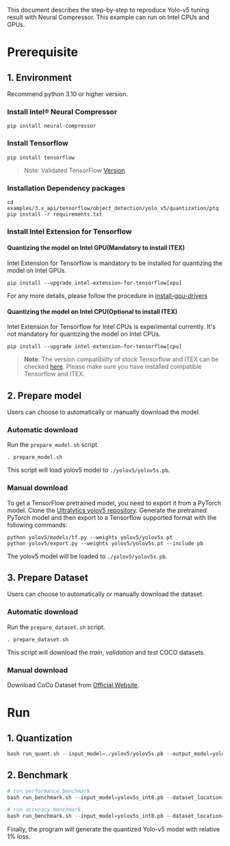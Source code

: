 This document describes the step-by-step to reproduce Yolo-v5 tuning result with Neural Compressor. This example can run on Intel CPUs and GPUs.

# Prerequisite


## 1. Environment
Recommend python 3.10 or higher version.

### Install Intel® Neural Compressor
```shell
pip install neural-compressor
```

### Install Tensorflow
```shell
pip install tensorflow
```
> Note: Validated TensorFlow [Version](/docs/source/installation_guide.md#validated-software-environment).

### Installation Dependency packages
```shell
cd examples/3.x_api/tensorflow/object_detection/yolo_v5/quantization/ptq
pip install -r requirements.txt
```

### Install Intel Extension for Tensorflow

#### Quantizing the model on Intel GPU(Mandatory to install ITEX)
Intel Extension for Tensorflow is mandatory to be installed for quantizing the model on Intel GPUs.

```shell
pip install --upgrade intel-extension-for-tensorflow[xpu]
```
For any more details, please follow the procedure in [install-gpu-drivers](https://github.com/intel/intel-extension-for-tensorflow/blob/main/docs/install/install_for_xpu.md#install-gpu-drivers)

#### Quantizing the model on Intel CPU(Optional to install ITEX)
Intel Extension for Tensorflow for Intel CPUs is experimental currently. It's not mandatory for quantizing the model on Intel CPUs.

```shell
pip install --upgrade intel-extension-for-tensorflow[cpu]
```

> **Note**: 
> The version compatibility of stock Tensorflow and ITEX can be checked [here](https://github.com/intel/intel-extension-for-tensorflow#compatibility-table). Please make sure you have installed compatible Tensorflow and ITEX.

## 2. Prepare model

Users can choose to automatically or manually download the model.
### Automatic download

Run the `prepare_model.sh` script.
```shell
. prepare_model.sh
```

This script will load yolov5 model to `./yolov5/yolov5s.pb`.

### Manual download

To get a TensorFlow pretrained model, you need to export it from a PyTorch model. Clone the [Ultralytics yolov5 repository](https://github.com/ultralytics/yolov5.git).
Generate the pretrained PyTorch model and then export to a Tensorflow supported format with the following commands:
```shell
python yolov5/models/tf.py --weights yolov5/yolov5s.pt
python yolov5/export.py --weights yolov5/yolov5s.pt --include pb
```

The yolov5 model will be loaded to `./yolov5/yolov5s.pb`.

## 3. Prepare Dataset

Users can choose to automatically or manually download the dataset.
### Automatic download

Run the `prepare_dataset.sh` script.
```shell
. prepare_dataset.sh
```

This script will download the *train*, *validation* and *test* COCO datasets. 

### Manual download

Download CoCo Dataset from [Official Website](https://cocodataset.org/#download).


# Run

## 1. Quantization
```python
bash run_quant.sh --input_model=./yolov5/yolov5s.pb --output_model=yolov5s_int8.pb --dataset_location=/path/to/dataset
```

## 2. Benchmark
```python
# run performance benchmark
bash run_benchmark.sh --input_model=yolov5s_int8.pb --dataset_location=/path/to/dataset --mode=performance

# run accuracy benchmark
bash run_benchmark.sh --input_model=yolov5s_int8.pb --dataset_location=/path/to/dataset --mode=accuracy
```

Finally, the program will generate the quantized Yolo-v5 model with relative 1% loss.
